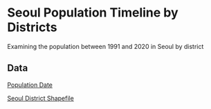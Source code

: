 # Seoul Population Timeline by Districts

Examining the population between 1991 and 2020 in Seoul by district

## Data

[Population Date](https://data.si.re.kr/node/55632)

[Seoul District Shapefile](https://github.com/southkorea/seoul-maps)
